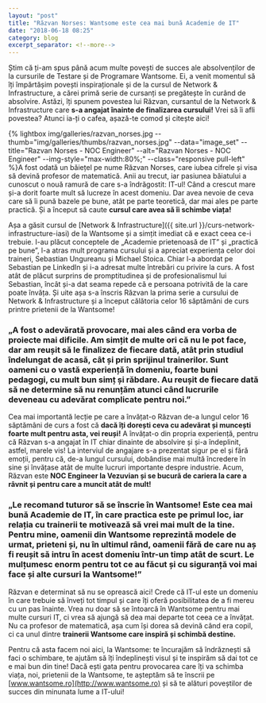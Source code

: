 ```yaml
---
layout: "post"
title: "Răzvan Norses: Wantsome este cea mai bună Academie de IT"
date: "2018-06-18 08:25"
category: blog
excerpt_separator: <!--more-->
---
```

Știm că ți-am spus până acum multe povești de succes ale absolvenților de la cursurile de Testare și de Programare Wantsome. Ei, a venit momentul să îți împărtășim povești inspiraționale și de la cursul de Network & Infrastructure, a cărei primă serie de cursanți se pregătește în curând de absolvire. Astăzi, îți spunem povestea lui Răzvan, cursantul de la Network & Infrastructure care **s-a angajat înainte de finalizarea cursului!** Vrei să îi afli povestea? Atunci ia-ți o cafea, așază-te comod și citește aici!
<!--more-->

{% lightbox img/galleries/razvan_norses.jpg --thumb="img/galleries/thumbs/razvan_norses.jpg" --data="image_set" --title="Razvan Norses - NOC Engineer" --alt="Razvan Norses - NOC Engineer" --img-style="max-width:80%;" --class="responsive pull-left" %}A fost odată un băiețel pe nume Răzvan Norses, care iubea cifrele și visa să devină profesor de matematică. Anii au trecut, iar pasiunea băiatului a cunoscut o nouă ramură de care s-a îndrăgostit: IT-ul! Când a crescut mare și-a dorit foarte mult să lucreze în acest domeniu. Dar avea nevoie de ceva care să îi pună bazele pe bune, atât pe parte teoretică, dar mai ales pe parte practică. Și a început să caute **cursul care avea să îi schimbe viața!**

Așa a găsit cursul de [Network & Infrastructure]({{ site.url }}/curs-network-infrastructure-iasi) de la Wantsome și a simțit imediat că e exact ceea ce-i trebuie. I-au plăcut conceptele de „Academie prietenoasă de IT” și „practică pe bune”, l-a atras mult programa cursului și a apreciat experiența celor doi traineri, Sebastian Ungureanu și Michael Stoica. Chiar l-a abordat pe Sebastian pe LinkedIn și i-a adresat multe întrebări cu privire la curs. A fost atât de plăcut surprins de promptitudinea și de profesionalismul lui Sebastian, încât și-a dat seama repede că e persoana potrivită de la care poate învăța. Și uite așa s-a înscris Răzvan la prima serie a cursului de Network & Infrastructure și a început călătoria celor 16 săptămâni de curs printre prietenii de la Wantsome!

### „A fost o adevărată provocare, mai ales când era vorba de proiecte mai dificile. Am simțit de multe ori că nu le pot face, dar am reușit să le finalizez de fiecare dată, atât prin studiul îndelungat de acasă, cât și prin sprijinul trainerilor. Sunt oameni cu o vastă experiență în domeniu, foarte buni pedagogi, cu mult bun simț și răbdare. Au reușit de fiecare dată să ne determine să nu renunțăm atunci când lucrurile deveneau cu adevărat complicate pentru noi.”

Cea mai importantă lecție pe care a învățat-o Răzvan de-a lungul celor 16 săptămâni de curs a fost că **dacă îți dorești ceva cu adevărat și muncești foarte mult pentru asta, vei reuși!** A învățat-o din propria experiență, pentru că Răzvan s-a angajat în IT chiar dinainte de absolvire și și-a îndeplinit, astfel, marele vis! La interviul de angajare s-a prezentat sigur pe el și fără emoții, pentru că, de-a lungul cursului, dobândise mai multă încredere în sine și învățase atât de multe lucruri importante despre industrie. Acum, Răzvan este **NOC Engineer la Vezuvian și se bucură de cariera la care a râvnit și pentru care a muncit atât de mult!**

### „Le recomand tuturor să se înscrie în Wantsome! Este cea mai bună Academie de IT, în care practica este pe primul loc, iar relația cu trainerii te motivează să vrei mai mult de la tine. Pentru mine, oamenii din Wantsome reprezintă modele de urmat, prieteni și, nu în ultimul rând, oamenii fără de care nu aș fi reușit să intru în acest domeniu într-un timp atât de scurt. Le mulțumesc enorm pentru tot ce au făcut și cu siguranță voi mai face și alte cursuri la Wantsome!”

Răzvan e determinat să nu se oprească aici! Crede că IT-ul este un domeniu în care trebuie să înveți tot timpul și care îți oferă posibilitatea de a fi mereu cu un pas înainte. Vrea nu doar să se întoarcă în Wantsome pentru mai multe cursuri IT, ci vrea să ajungă să dea mai departe tot ceea ce a învățat. Nu ca profesor de matematică, așa cum își dorea să devină când era copil, ci ca unul dintre **trainerii Wantsome care inspiră și schimbă destine.**

Pentru că asta facem noi aici, la Wantsome: te încurajăm să îndrăznești să faci o schimbare, te ajutăm să îți îndeplinești visul și te inspirăm să dai tot ce e mai bun din tine! Dacă ești gata pentru provocarea care îți va schimba viața, noi, prietenii de la Wantsome, te așteptăm să te înscrii pe [www.wantsome.ro](http://www.wantsome.ro) și să te alături poveștilor de succes din minunata lume a IT-ului!
